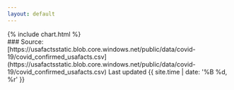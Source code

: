 ```yaml
---
layout: default
---
```

<div class="chart-content">
{% include chart.html %}
</div>
### Source: [https://usafactsstatic.blob.core.windows.net/public/data/covid-19/covid_confirmed_usafacts.csv](https://usafactsstatic.blob.core.windows.net/public/data/covid-19/covid_confirmed_usafacts.csv)
Last updated {{ site.time | date: '%B %d, %r' }}
